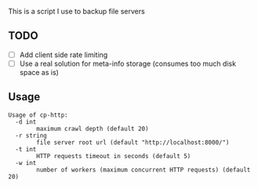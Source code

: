 This is a script I use to backup file servers 

## TODO 

- [ ] Add client side rate limiting
- [ ] Use a real solution for meta-info storage (consumes too much disk space as is)

## Usage
```
Usage of cp-http:
  -d int
        maximum crawl depth (default 20)
  -r string
        file server root url (default "http://localhost:8000/")
  -t int
        HTTP requests timeout in seconds (default 5)
  -w int
        number of workers (maximum concurrent HTTP requests) (default 20)
```
